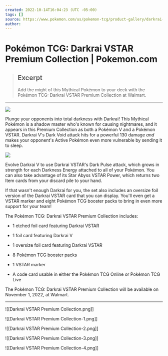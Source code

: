 ```yaml
---
created: 2022-10-14T16:04:23 (UTC -05:00)
tags: []
source: https://www.pokemon.com/us/pokemon-tcg/product-gallery/darkrai-vstar-premium-collection/
author: 
---
```


# Pokémon TCG: Darkrai VSTAR Premium Collection | Pokemon.com

> ## Excerpt
> Add the might of this Mythical Pokémon to your deck with the Pokémon TCG: Darkrai VSTAR Premium Collection at Walmart.

---
![](https://assets.pokemon.com//assets/cms2/img/cards/web/SWSH10/SWSH10_EN_98.png)

Plunge your opponents into total darkness with Darkrai! This Mythical Pokémon is a shadow master who's known for causing nightmares, and it appears in this Premium Collection as both a Pokémon V and a Pokémon VSTAR. Darkrai V's Dark Void attack hits for a powerful 130 damage _and_ makes your opponent's Active Pokémon even more vulnerable by sending it to sleep.

![](https://assets.pokemon.com//assets/cms2/img/cards/web/SWSH10/SWSH10_EN_99.png)

Evolve Darkrai V to use Darkrai VSTAR's Dark Pulse attack, which grows in strength for each Darkness Energy attached to all of your Pokémon. You can also take advantage of its Star Abyss VSTAR Power, which returns two Item cards from your discard pile to your hand.

If that wasn't enough Darkrai for you, the set also includes an oversize foil version of the Darkrai VSTAR card that you can display. You'll even get a VSTAR marker and eight Pokémon TCG booster packs to bring in even more support for your team!

The Pokémon TCG: Darkrai VSTAR Premium Collection includes:

-   1 etched foil card featuring Darkrai VSTAR
    
-   1 foil card featuring Darkrai V
    
-   1 oversize foil card featuring Darkrai VSTAR
    
-   8 Pokémon TCG booster packs
    
-   1 VSTAR marker
    
-   A code card usable in either the Pokémon TCG Online or Pokémon TCG Live
    

The Pokémon TCG: Darkrai VSTAR Premium Collection will be available on November 1, 2022, at Walmart.


----

![[Darkrai VSTAR Premium Collection.png]]

![[Darkrai VSTAR Premium Collection-1.png]]

![[Darkrai VSTAR Premium Collection-2.png]]

![[Darkrai VSTAR Premium Collection-3.png]]

![[Darkrai VSTAR Premium Collection-4.png]]